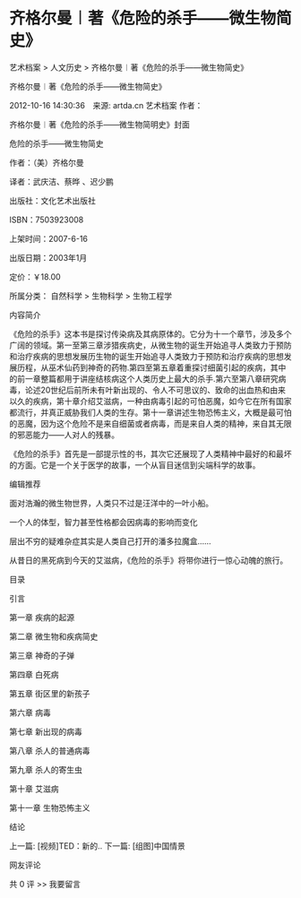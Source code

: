 # 齐格尔曼︱著《危险的杀手——微生物简史》

艺术档案 > 人文历史 > 齐格尔曼︱著《危险的杀手——微生物简史》

齐格尔曼︱著《危险的杀手——微生物简史》

2012-10-16 14:30:36　来源: artda.cn 艺术档案 作者：



齐格尔曼︱著《危险的杀手——微生物简明史》封面

危险的杀手——微生物简史

作者：（美）齐格尔曼  

译者：武庆洁、蔡晔 、迟少鹏

出版社：文化艺术出版社

ISBN：7503923008

上架时间：2007-6-16

出版日期：2003年1月

定价：￥18.00

所属分类： 自然科学 > 生物科学 > 生物工程学

内容简介

《危险的杀手》这本书是探讨传染病及其病原体的。它分为十一个章节，涉及多个广阔的领域。第一至第三章涉猎疾病史，从微生物的诞生开始追寻人类致力于预防和治疗疾病的思想发展历生物的诞生开始追寻人类致力于预防和治疗疾病的思想发展历程，从巫术仙药到神奇的药物.第四至第五章着重探讨细菌引起的疾病，其中的前一章整篇都用于讲座结核病这个人类历史上最大的杀手.第六至第八章研究病毒，论述20世纪后前所未有叶新出现的、令人不可思议的、致命的出血热和由来以久的疾病，第十章介绍艾滋病，一种由病毒引起的可怕恶魔，如今它在所有国家都流行，并真正威胁我们人类的生存。第十一章讲述生物恐怖主义，大概是最可怕的恶魔，因为这个危险不是来自细菌或者病毒，而是来自人类的精神，来自其无限的邪恶能力——人对人的残暴。

《危险的杀手》首先是一部提示性的书，其次它还展现了人类精神中最好的和最坏的方面。它是一个关于医学的故事，一个从盲目迷信到尖端科学的故事。

编辑推荐

面对浩瀚的微生物世界，人类只不过是汪洋中的一叶小船。

一个人的体型，智力甚至性格都会因病毒的影响而变化

层出不穷的疑难杂症其实是人类自己打开的潘多拉魔盒……

从昔日的黑死病到今天的艾滋病，《危险的杀手》将带你进行一惊心动魄的旅行。

目录

引言

第一章 疾病的起源

第二章 微生物和疾病简史

第三章 神奇的子弹

第四章 白死病

第五章 街区里的新孩子

第六章 病毒

第七章 新出现的病毒

第八章 杀人的普通病毒

第九章 杀人的寄生虫

第十章 艾滋病

第十一章 生物恐怖主义

结论

上一篇: [视频]TED：新的..  下一篇: [组图]中国情景   

网友评论

共 0 评 >>  我要留言